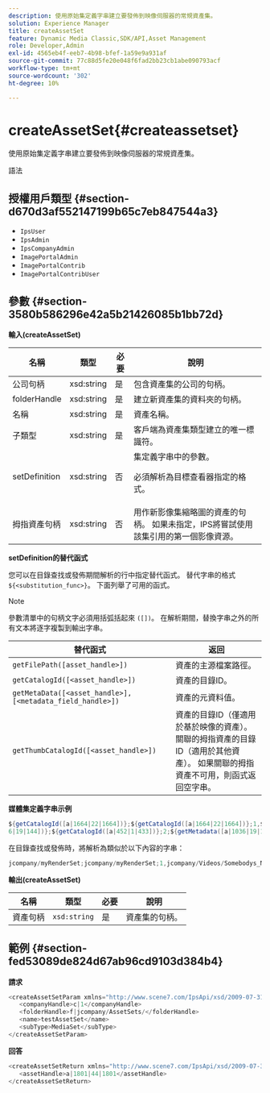 ```yaml
---
description: 使用原始集定義字串建立要發佈到映像伺服器的常規資產集。
solution: Experience Manager
title: createAssetSet
feature: Dynamic Media Classic,SDK/API,Asset Management
role: Developer,Admin
exl-id: 4565eb4f-eeb7-4b98-bfef-1a59e9a931af
source-git-commit: 77c88d5fe20e048f6fad2bb23cb1abe090793acf
workflow-type: tm+mt
source-wordcount: '302'
ht-degree: 10%

---
```


# createAssetSet{#createassetset}

使用原始集定義字串建立要發佈到映像伺服器的常規資產集。

語法

## 授權用戶類型 {#section-d670d3af552147199b65c7eb847544a3}

* `IpsUser`
* `IpsAdmin`
* `IpsCompanyAdmin`
* `ImagePortalAdmin`
* `ImagePortalContrib`
* `ImagePortalContribUser`

## 參數 {#section-3580b586296e42a5b21426085b1bb72d}

**輸入(createAssetSet)**

<table id="table_2C70C33A127242FC828FCD8EC852E1EC"> 
 <thead> 
  <tr> 
   <th colname="col1" class="entry"> 名稱 </th> 
   <th colname="col2" class="entry"> 類型 </th> 
   <th colname="col3" class="entry"> 必要 </th> 
   <th colname="col4" class="entry"> 說明 </th> 
  </tr> 
 </thead>
 <tbody> 
  <tr> 
   <td colname="col1"> <span class="codeph"> <span class="varname"> 公司句柄 </span> </span> </td> 
   <td colname="col2"> <span class="codeph"> xsd:string </span> </td> 
   <td colname="col3"> 是 </td> 
   <td colname="col4"> 包含資產集的公司的句柄。 </td> 
  </tr> 
  <tr> 
   <td colname="col1"> <span class="codeph"> <span class="varname"> folderHandle </span> </span> </td> 
   <td colname="col2"> <span class="codeph"> xsd:string </span> </td> 
   <td colname="col3"> 是 </td> 
   <td colname="col4"> 建立新資產集的資料夾的句柄。 </td> 
  </tr> 
  <tr> 
   <td colname="col1"> <span class="codeph"> <span class="varname"> 名稱 </span> </span> </td> 
   <td colname="col2"> <span class="codeph"> xsd:string </span> </td> 
   <td colname="col3"> 是 </td> 
   <td colname="col4"> 資產名稱。 </td> 
  </tr> 
  <tr> 
   <td colname="col1"> <span class="codeph"> <span class="varname"> 子類型 </span> </span> </td> 
   <td colname="col2"> <span class="codeph"> xsd:string </span> </td> 
   <td colname="col3"> 是 </td> 
   <td colname="col4"> 客戶端為資產集類型建立的唯一標識符。 </td> 
  </tr> 
  <tr> 
   <td colname="col1"> <span class="codeph"> <span class="varname"> setDefinition </span> </span> </td> 
   <td colname="col2"> <span class="codeph"> xsd:string </span> </td> 
   <td colname="col3"> 否 </td> 
   <td colname="col4"> 集定義字串中的參數。 <p>必須解析為目標查看器指定的格式。 </p> </td> 
  </tr> 
  <tr> 
   <td colname="col1"> <span class="codeph"> <span class="varname"> 拇指資產句柄 </span> </span> </td> 
   <td colname="col2"> <span class="codeph"> xsd:string </span> </td> 
   <td colname="col3"> 否 </td> 
   <td colname="col4"> 用作新影像集縮略圖的資產的句柄。 如果未指定，IPS將嘗試使用該集引用的第一個影像資源。 </td> 
  </tr> 
 </tbody> 
</table>

**setDefinition的替代函式**

您可以在目錄查找或發佈期間解析的行中指定替代函式。 替代字串的格式 `${<substitution_func>}`。 下面列舉了可用的函式。

>[!NOTE]
>
>參數清單中的句柄文字必須用括弧括起來 `([])`。 在解析期間，替換字串之外的所有文本將逐字複製到輸出字串。

| **替代函式** | **返回** |
|---|---|
| `getFilePath([asset_handle>])` | 資產的主源檔案路徑。 |
| `getCatalogId([<asset_handle>])` | 資產的目錄ID。 |
| `getMetaData([<asset_handle>], [<metadata_field_handle>])` | 資產的元資料值。 |
| `getThumbCatalogId([<asset_handle>])` | 資產的目錄ID（僅適用於基於映像的資產）。關聯的拇指資產的目錄ID（適用於其他資產）。 如果關聯的拇指資產不可用，則函式返回空字串。 |

**媒體集定義字串示例**

```java
${getCatalogId([a|1664|22|1664])};${getCatalogId([a|1664|22|1664])};1,${getFilePath([a|103 
6|19|144])};${getCatalogId([a|452|1|433])};2;${getMetadata([a|1036|19|144], [m|1|ASSET|SharedDateField])} 
```

在目錄查找或發佈時，將解析為類似於以下內容的字串：

```java
jcompany/myRenderSet;jcompany/myRenderSet;1,jcompany/Videos/Somebodys_N08275_flv.flv;jcomp any/myimg-1;2;20090703 10:05:53
```

**輸出(createAssetSet)**

| 名稱 | 類型 | 必要 | 說明 |
|---|---|---|---|
| 資產句柄 | `xsd:string` | 是 | 資產集的句柄。 |

## 範例 {#section-fed53089de824d67ab96cd9103d384b4}

**請求**

```java
<createAssetSetParam xmlns="http://www.scene7.com/IpsApi/xsd/2009-07-31"> 
   <companyHandle>c|1</companyHandle> 
   <folderHandle>f|jcompany/AssetSets/</folderHandle> 
   <name>testAssetSet</name> 
   <subType>MediaSet</subType> 
</createAssetSetParam>
```

**回答**

```java
<createAssetSetReturn xmlns="http://www.scene7.com/IpsApi/xsd/2009-07-31"> 
   <assetHandle>a|1801|44|1801</assetHandle> 
</createAssetSetReturn>
```
